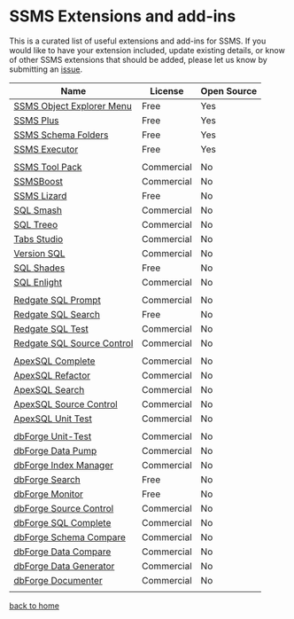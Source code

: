 ﻿# SSMS Extensions and add-ins

This is a curated list of useful extensions and add-ins for SSMS. If you would like to have your extension included, update existing details, or know of other SSMS extensions that should be added, please let us know by submitting an [issue](https://github.com/brink-daniel/brink-daniel.github.io/issues).


| Name                                                         | License    | Open Source |
| ------------------------------------------------------------ | ---------- | ----------- |
| [SSMS Object Explorer Menu](https://github.com/brink-daniel/ssms-object-explorer-menu) | Free       | Yes         |
| [SSMS Plus](https://github.com/akarzazi/SSMSPlus)            | Free       | Yes         |
| [SSMS Schema Folders](https://github.com/nicholas-ross/SSMS-Schema-Folders) | Free       | Yes         |
| [SSMS Executor](https://github.com/tkwj/ssms-executor)       | Free       | Yes         |
|                                                              |            |             |
| [SSMS Tool Pack](https://www.ssmstoolspack.com)              | Commercial | No          |
| [SSMSBoost](https://www.ssmsboost.com)                       | Commercial | No          |
| [SSMS Lizard](https://lizard-labs.com/sql_server_management_studio_ssms_extension_lizard.aspx) | Free       | No          |
| [SQL Smash](https://sqlsmash.com)                            | Commercial | No          |
| [SQL Treeo](https://www.sqltreeo.com/sqltreeo-ssms-add-in)   | Commercial | No          |
| [Tabs Studio](https://tabsstudio.com)                        | Commercial | No          |
| [Version SQL](https://www.versionsql.com)                    | Commercial | No          |
| [SQL Shades](https://www.sqlshades.com)                      | Free       | No          |
| [SQL Enlight](https://sqlenlight.com)                        | Commercial | No          |
|                                                              |            |             |
| [Redgate SQL Prompt](https://www.red-gate.com/products/sql-prompt) | Commercial | No          |
| [Redgate SQL Search](https://www.red-gate.com/products/sql-search) | Free       | No          |
| [Redgate SQL Test](https://www.red-gate.com/products/sql-test) | Commercial | No          |
| [Redgate SQL Source Control](https://www.red-gate.com/products/sql-prompt) | Commercial | No          |
|                                                              |            |             |
| [ApexSQL Complete](https://www.apexsql.com/sql-tools-complete) | Commercial | No          |
| [ApexSQL Refactor](https://www.apexsql.com/sql-tools-refactor) | Commercial | No          |
| [ApexSQL Search](https://www.apexsql.com/sql-tools-search)   | Commercial | No          |
| [ApexSQL Source Control](https://www.apexsql.com/sql-tools-source-control) | Commercial | No          |
| [ApexSQL Unit Test](https://www.apexsql.com/sql-tools-unit-test) | Commercial | No          |
|                                                              |            |             |
| [dbForge Unit-Test](https://www.devart.com/dbforge/sql/unit-test) | Commercial | No          |
| [dbForge Data Pump](https://www.devart.com/dbforge/sql/data-pump) | Commercial | No          |
| [dbForge Index Manager](https://www.devart.com/dbforge/sql/index-manager) | Commercial | No          |
| [dbForge Search](https://www.devart.com/dbforge/sql/search)  | Free       | No          |
| [dbForge Monitor](https://www.devart.com/dbforge/sql/monitor) | Free       | No          |
| [dbForge Source Control](https://www.devart.com/dbforge/sql/source-control) | Commercial | No          |
| [dbForge SQL Complete](https://www.devart.com/dbforge/sql/sqlcomplete) | Commercial | No          |
| [dbForge Schema Compare](https://www.devart.com/dbforge/sql/schemacompare) | Commercial | No          |
| [dbForge Data Compare](https://www.devart.com/dbforge/sql/datacompare) | Commercial | No          |
| [dbForge Data Generator](https://www.devart.com/dbforge/sql/data-generator) | Commercial | No          |
| [dbForge Documenter](https://www.devart.com/dbforge/sql/documenter) | Commercial | No          |
|                                                              |            |             |



[back to home](README.md)